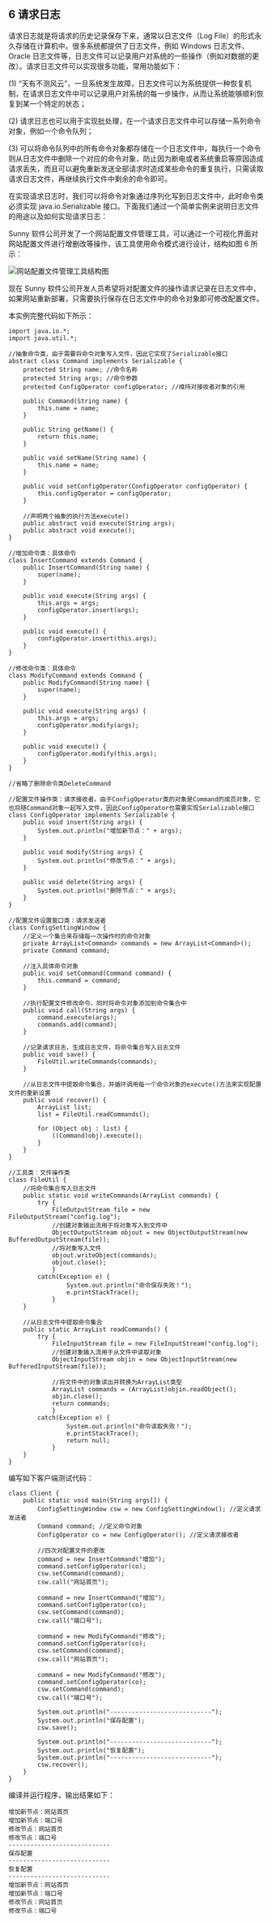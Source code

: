 ## 6 请求日志  

请求日志就是将请求的历史记录保存下来，通常以日志文件（Log File）的形式永久存储在计算机中。很多系统都提供了日志文件，例如 Windows 日志文件、Oracle 日志文件等，日志文件可以记录用户对系统的一些操作（例如对数据的更改）。请求日志文件可以实现很多功能，常用功能如下：  

(1) “天有不测风云”，一旦系统发生故障，日志文件可以为系统提供一种恢复机制，在请求日志文件中可以记录用户对系统的每一步操作，从而让系统能够顺利恢复到某一个特定的状态；  

(2) 请求日志也可以用于实现批处理，在一个请求日志文件中可以存储一系列命令对象，例如一个命令队列；  

(3) 可以将命令队列中的所有命令对象都存储在一个日志文件中，每执行一个命令则从日志文件中删除一个对应的命令对象，防止因为断电或者系统重启等原因造成请求丢失，而且可以避免重新发送全部请求时造成某些命令的重复执行，只需读取请求日志文件，再继续执行文件中剩余的命令即可。  

在实现请求日志时，我们可以将命令对象通过序列化写到日志文件中，此时命令类必须实现 java.io.Serializable 接口。下面我们通过一个简单实例来说明日志文件的用途以及如何实现请求日志：  

Sunny 软件公司开发了一个网站配置文件管理工具，可以通过一个可视化界面对网站配置文件进行增删改等操作，该工具使用命令模式进行设计，结构如图 6 所示：

![网站配置文件管理工具结构图](images/1366040729_7038.jpg)  

现在 Sunny 软件公司开发人员希望将对配置文件的操作请求记录在日志文件中，如果网站重新部署，只需要执行保存在日志文件中的命令对象即可修改配置文件。  

本实例完整代码如下所示：

```
import java.io.*;
import java.util.*;

//抽象命令类，由于需要将命令对象写入文件，因此它实现了Serializable接口
abstract class Command implements Serializable {
	protected String name; //命令名称
	protected String args; //命令参数
	protected ConfigOperator configOperator; //维持对接收者对象的引用
	
	public Command(String name) {
		this.name = name;
	}
	
	public String getName() {
		return this.name;
	}
	
	public void setName(String name) {
		this.name = name;
	}
	
	public void setConfigOperator(ConfigOperator configOperator) {
		this.configOperator = configOperator;
	}
	
    //声明两个抽象的执行方法execute()
	public abstract void execute(String args);
	public abstract void execute();
}

//增加命令类：具体命令
class InsertCommand extends Command {
	public InsertCommand(String name) {
		super(name);
	}
	
	public void execute(String args) {
		this.args = args;
		configOperator.insert(args);
	}
	
	public void execute() {
		configOperator.insert(this.args);
	}
}

//修改命令类：具体命令
class ModifyCommand extends Command {
	public ModifyCommand(String name) {
		super(name);
	}
	
	public void execute(String args) {
		this.args = args;
		configOperator.modify(args);
	}
	
	public void execute() {
		configOperator.modify(this.args);
	}
}

//省略了删除命令类DeleteCommand

//配置文件操作类：请求接收者。由于ConfigOperator类的对象是Command的成员对象，它也将随Command对象一起写入文件，因此ConfigOperator也需要实现Serializable接口
class ConfigOperator implements Serializable {
	public void insert(String args) {
		System.out.println("增加新节点：" + args);
	}
	
	public void modify(String args) {
		System.out.println("修改节点：" + args);
	}
	
	public void delete(String args) {
		System.out.println("删除节点：" + args);
	}
}

//配置文件设置窗口类：请求发送者
class ConfigSettingWindow {
    //定义一个集合来存储每一次操作时的命令对象
	private ArrayList<Command> commands = new ArrayList<Command>();
	private Command command; 

    //注入具体命令对象
	public void setCommand(Command command) {
		this.command = command;
	}
	
    //执行配置文件修改命令，同时将命令对象添加到命令集合中
	public void call(String args) {
		command.execute(args);
		commands.add(command);
	}
	
    //记录请求日志，生成日志文件，将命令集合写入日志文件
	public void save() {
		FileUtil.writeCommands(commands);
	}
	
    //从日志文件中提取命令集合，并循环调用每一个命令对象的execute()方法来实现配置文件的重新设置
	public void recover() {
		ArrayList list;
		list = FileUtil.readCommands();
		
		for (Object obj : list) {
			((Command)obj).execute();
		}
	}
}

//工具类：文件操作类
class FileUtil {
    //将命令集合写入日志文件
	public static void writeCommands(ArrayList commands) {
		try {
			FileOutputStream file = new FileOutputStream("config.log");
			//创建对象输出流用于将对象写入到文件中
    		ObjectOutputStream objout = new ObjectOutputStream(new BufferedOutputStream(file));
			//将对象写入文件
    		objout.writeObject(commands);
    		objout.close();
    		}
    	catch(Exception e) {
    			System.out.println("命令保存失败！");	
    			e.printStackTrace();
    	    }
	}
	
    //从日志文件中提取命令集合
	public static ArrayList readCommands() {
		try {
			FileInputStream file = new FileInputStream("config.log");
			//创建对象输入流用于从文件中读取对象
    		ObjectInputStream objin = new ObjectInputStream(new BufferedInputStream(file));
			
			//将文件中的对象读出并转换为ArrayList类型
    		ArrayList commands = (ArrayList)objin.readObject();
    		objin.close();
    		return commands;
    		}
    	catch(Exception e) {
    			System.out.println("命令读取失败！");
    			e.printStackTrace();
    			return null;	
    	    }		
	}
}
```
编写如下客户端测试代码：  
```
class Client {
	public static void main(String args[]) {
		ConfigSettingWindow csw = new ConfigSettingWindow(); //定义请求发送者
		Command command; //定义命令对象
		ConfigOperator co = new ConfigOperator(); //定义请求接收者
		
        //四次对配置文件的更改
		command = new InsertCommand("增加");
		command.setConfigOperator(co);
		csw.setCommand(command);
		csw.call("网站首页");
		
		command = new InsertCommand("增加");
		command.setConfigOperator(co);
		csw.setCommand(command);
		csw.call("端口号");
		
		command = new ModifyCommand("修改");
		command.setConfigOperator(co);
		csw.setCommand(command);
		csw.call("网站首页");
		
		command = new ModifyCommand("修改");
		command.setConfigOperator(co);
		csw.setCommand(command);		
		csw.call("端口号");
		
		System.out.println("----------------------------");
		System.out.println("保存配置");
		csw.save();
			
		System.out.println("----------------------------");	
		System.out.println("恢复配置");
		System.out.println("----------------------------");	
		csw.recover();	
	}
}
```

编译并运行程序，输出结果如下：

```
增加新节点：网站首页
增加新节点：端口号
修改节点：网站首页
修改节点：端口号
----------------------------
保存配置
----------------------------
恢复配置
----------------------------
增加新节点：网站首页
增加新节点：端口号
修改节点：网站首页
修改节点：端口号
```